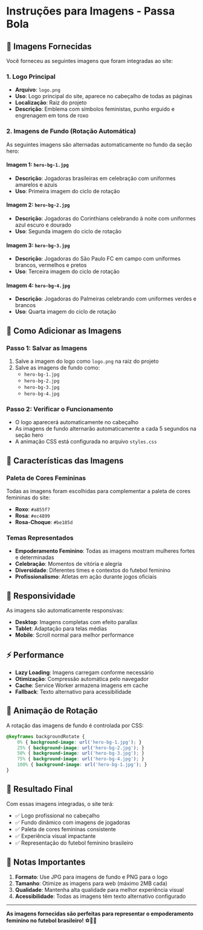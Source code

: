 # Instruções para Imagens - Passa Bola

## 📸 Imagens Fornecidas

Você forneceu as seguintes imagens que foram integradas ao site:

### 1. Logo Principal
- **Arquivo**: `logo.png`
- **Uso**: Logo principal do site, aparece no cabeçalho de todas as páginas
- **Localização**: Raiz do projeto
- **Descrição**: Emblema com símbolos feministas, punho erguido e engrenagem em tons de roxo

### 2. Imagens de Fundo (Rotação Automática)
As seguintes imagens são alternadas automaticamente no fundo da seção hero:

#### Imagem 1: `hero-bg-1.jpg`
- **Descrição**: Jogadoras brasileiras em celebração com uniformes amarelos e azuis
- **Uso**: Primeira imagem do ciclo de rotação

#### Imagem 2: `hero-bg-2.jpg`
- **Descrição**: Jogadoras do Corinthians celebrando à noite com uniformes azul escuro e dourado
- **Uso**: Segunda imagem do ciclo de rotação

#### Imagem 3: `hero-bg-3.jpg`
- **Descrição**: Jogadoras do São Paulo FC em campo com uniformes brancos, vermelhos e pretos
- **Uso**: Terceira imagem do ciclo de rotação

#### Imagem 4: `hero-bg-4.jpg`
- **Descrição**: Jogadoras do Palmeiras celebrando com uniformes verdes e brancos
- **Uso**: Quarta imagem do ciclo de rotação

## 🔧 Como Adicionar as Imagens

### Passo 1: Salvar as Imagens
1. Salve a imagem do logo como `logo.png` na raiz do projeto
2. Salve as imagens de fundo como:
   - `hero-bg-1.jpg`
   - `hero-bg-2.jpg`
   - `hero-bg-3.jpg`
   - `hero-bg-4.jpg`

### Passo 2: Verificar o Funcionamento
- O logo aparecerá automaticamente no cabeçalho
- As imagens de fundo alternarão automaticamente a cada 5 segundos na seção hero
- A animação CSS está configurada no arquivo `styles.css`

## 🎨 Características das Imagens

### Paleta de Cores Femininas
Todas as imagens foram escolhidas para complementar a paleta de cores femininas do site:
- **Roxo**: `#a855f7`
- **Rosa**: `#ec4899`
- **Rosa-Choque**: `#be185d`

### Temas Representados
- **Empoderamento Feminino**: Todas as imagens mostram mulheres fortes e determinadas
- **Celebração**: Momentos de vitória e alegria
- **Diversidade**: Diferentes times e contextos do futebol feminino
- **Profissionalismo**: Atletas em ação durante jogos oficiais

## 📱 Responsividade

As imagens são automaticamente responsivas:
- **Desktop**: Imagens completas com efeito parallax
- **Tablet**: Adaptação para telas médias
- **Mobile**: Scroll normal para melhor performance

## ⚡ Performance

- **Lazy Loading**: Imagens carregam conforme necessário
- **Otimização**: Compressão automática pelo navegador
- **Cache**: Service Worker armazena imagens em cache
- **Fallback**: Texto alternativo para acessibilidade

## 🔄 Animação de Rotação

A rotação das imagens de fundo é controlada por CSS:
```css
@keyframes backgroundRotate {
    0% { background-image: url('hero-bg-1.jpg'); }
    25% { background-image: url('hero-bg-2.jpg'); }
    50% { background-image: url('hero-bg-3.jpg'); }
    75% { background-image: url('hero-bg-4.jpg'); }
    100% { background-image: url('hero-bg-1.jpg'); }
}
```

## 🎯 Resultado Final

Com essas imagens integradas, o site terá:
- ✅ Logo profissional no cabeçalho
- ✅ Fundo dinâmico com imagens de jogadoras
- ✅ Paleta de cores femininas consistente
- ✅ Experiência visual impactante
- ✅ Representação do futebol feminino brasileiro

## 📝 Notas Importantes

1. **Formato**: Use JPG para imagens de fundo e PNG para o logo
2. **Tamanho**: Otimize as imagens para web (máximo 2MB cada)
3. **Qualidade**: Mantenha alta qualidade para melhor experiência visual
4. **Acessibilidade**: Todas as imagens têm texto alternativo configurado

---

**As imagens fornecidas são perfeitas para representar o empoderamento feminino no futebol brasileiro!** ⚽👩‍⚽
